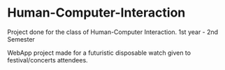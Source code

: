 # Human-Computer-Interaction
Project done for the class of Human-Computer Interaction. 1st year - 2nd Semester

WebApp project made for a futuristic disposable watch given to festival/concerts attendees.
